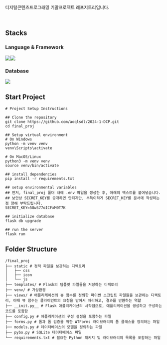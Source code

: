 디지털콘텐츠프로그래밍 기말프로젝트 레포지토리입니다.

<br>

## Stacks

### Language & Framework

<img src="https://img.shields.io/badge/python-3776AB?style=for-the-badge&logo=python&logoColor=white"><img src="https://img.shields.io/badge/flask-000000?style=for-the-badge&logo=flask&logoColor=white">

### Database

<img src="https://img.shields.io/badge/sqlite-003B57?style=for-the-badge&logo=sqlite&logoColor=white">

## Start Project

```
# Project Setup Instructions

## Clone the repository
git clone https://github.com/aoqlsdl/2024-1-DCP.git
cd final_proj

## Setup virtual environment
# On Windows
python -m venv venv
venv\Scripts\activate

# On MacOS/Linux
python3 -m venv venv
source venv/bin/activate

## install dependencies
pip install -r requirements.txt

## setup environmental variables
## 먼저, final_proj 폴더 내에 .env 파일을 생성한 후, 아래의 텍스트를 붙여넣습니다.
## 보안상 SECRET_KEY를 공개하면 안되지만, 부득이하게 SECRET_KEY를 문서에 작성하는 점 양해 부탁드립니다.
SECRET_KEY=58wS77oICFxM0T7K

## initialize database
flask db upgrade

## run the server
flask run
```

## Folder Structure

```
/final_proj
├── static # 정적 파일을 보관하는 디렉토리
│   ├── css
│   ├── icon
│   └── js
├── templates/ # Flask의 템플릿 파일들을 저장하는 디렉토리
├── venv/ # 가상환경
├── views/ # 애플리케이션의 뷰 함수를 정의한 파이썬 스크립트 파일들을 보관하는 디렉토리, 이때 뷰 함수는 클라이언트의 요청을 받아서 처리하고, 결과를 반환하는 역할
├── __init.py__ # Flask 애플리케이션의 시작점으로, 애플리케이션을 생성하고 구성하는 코드를 포함함
├── config.py # 애플리케이션의 구성 설정을 포함하는 파일
├── forms.py # 폼과 폼 검증을 위한 WTForms 라이브러리의 폼 클래스를 정의하는 파일
├── models.py # 데이터베이스의 모델을 정의하는 파일
├── pybo.py # SQLite 데이터베이스 파일
└── requirements.txt # 필요한 Python 패키지 및 라이브러리의 목록을 포함하는 파일
```
